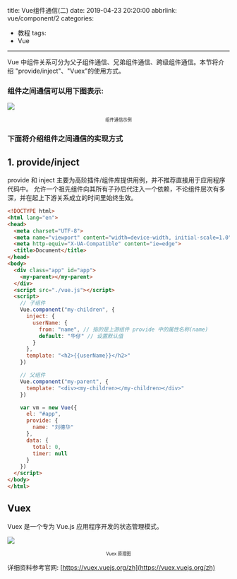 title: Vue组件通信(二)
date: 2019-04-23 20:20:00
abbrlink: vue/component/2
categories:
  - 教程
tags:
  - Vue

---

Vue 中组件关系可分为父子组件通信、兄弟组件通信、跨级组件通信。本节将介绍 "provide/inject"、"Vuex"的使用方式。

<!-- more -->

### 组件之间通信可以用下图表示:
![](/assets/image/component.jpg)
<font size="1"><center>组件通信示例</center></font>

### 下面将介绍组件之间通信的实现方式

## 1. provide/inject

provide 和 inject 主要为高阶插件/组件库提供用例，并不推荐直接用于应用程序代码中。
允许一个祖先组件向其所有子孙后代注入一个依赖，不论组件层次有多深，并在起上下游关系成立的时间里始终生效。

```html
<!DOCTYPE html>
<html lang="en">
<head>
  <meta charset="UTF-8">
  <meta name="viewport" content="width=device-width, initial-scale=1.0">
  <meta http-equiv="X-UA-Compatible" content="ie=edge">
  <title>Document</title>
</head>
<body>
  <div class="app" id="app">
    <my-parent></my-parent>
  </div>
  <script src="./vue.js"></script>
  <script>
    // 子组件
    Vue.component("my-children", {
      inject: {
        userName: {
          from: "name", // 指的是上游组件 provide 中的属性名称(name)
          default: "华仔" // 设置默认值
        }
      },
      template: "<h2>{{userName}}</h2>"
    })

    // 父组件
    Vue.component("my-parent", {
      template: "<div><my-children></my-children></div>"
    })

    var vm = new Vue({
      el: "#app",
      provide: {
        name: "刘德华"
      },
      data: {
        total: 0,
        timer: null
      }
    })
  </script>
</body>
</html>
```

## Vuex
Vuex 是一个专为 Vue.js 应用程序开发的状态管理模式。

![](/assets/image/vuex.png)
<font size="1"><center>Vuex 原理图</center></font>

详细资料参考官网:
[https://vuex.vuejs.org/zh](https://vuex.vuejs.org/zh)
